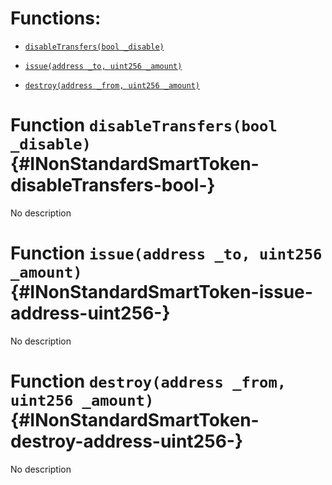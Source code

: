 # Functions:

- [`disableTransfers(bool _disable)`](#INonStandardSmartToken-disableTransfers-bool-)

- [`issue(address _to, uint256 _amount)`](#INonStandardSmartToken-issue-address-uint256-)

- [`destroy(address _from, uint256 _amount)`](#INonStandardSmartToken-destroy-address-uint256-)

# Function `disableTransfers(bool _disable)` {#INonStandardSmartToken-disableTransfers-bool-}

No description

# Function `issue(address _to, uint256 _amount)` {#INonStandardSmartToken-issue-address-uint256-}

No description

# Function `destroy(address _from, uint256 _amount)` {#INonStandardSmartToken-destroy-address-uint256-}

No description
